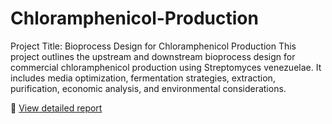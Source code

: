 # Chloramphenicol-Production
Project Title: Bioprocess Design for Chloramphenicol Production
This project outlines the upstream and downstream bioprocess design for commercial chloramphenicol production using Streptomyces venezuelae. It includes media optimization, fermentation strategies, extraction, purification, economic analysis, and environmental considerations.

📄 [View detailed report](Chloramphenicol_production.pdf)

